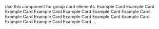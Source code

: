 
<webui-page-segment elevation="10">
    Use this component for group card elements.
</webui-page-segment>

<webui-side-by-side>
    <webui-cards card-width="300">
        <webui-card>
            Example Card
        </webui-card>
        <webui-card name="Example">
            Example Card
        </webui-card>
        <webui-card avatar="solid star">
            Example Card
        </webui-card>
        <webui-card name="Example" avatar="solid star">
            Example Card
        </webui-card>
        <webui-card name="Example" avatar="solid star" link="/">
            Example Card
        </webui-card>
        <webui-card>
            Example Card
        </webui-card>
        <webui-card>
            Example Card
        </webui-card>
        <webui-card>
            Example Card
        </webui-card>
        <webui-card>
            Example Card
        </webui-card>
        <webui-card>
            Example Card
        </webui-card>
    </webui-cards>
    <webui-code lang="html">
        <webui-cards card-width="220">
            <webui-card>
                Example Card
            </webui-card>
            <webui-card name="Example">
                Example Card
            </webui-card>
            <webui-card avatar="solid star">
                Example Card
            </webui-card>
            <webui-card name="Example" avatar="solid star">
                Example Card
            </webui-card>
            <webui-card name="Example" avatar="solid star" link="/">
                Example Card
            </webui-card>
            ...
        </webui-cards>
    </webui-code>
</webui-side-by-side>
